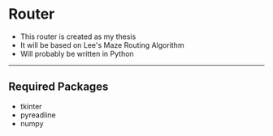 # Router
- This router is created as my thesis
- It will be based on Lee's Maze Routing Algorithm
- Will probably be written in Python
---
## Required Packages
- tkinter
- pyreadline
- numpy

